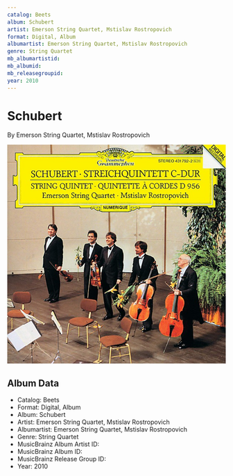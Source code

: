 ```yaml
---
catalog: Beets
album: Schubert
artist: Emerson String Quartet, Mstislav Rostropovich
format: Digital, Album
albumartist: Emerson String Quartet, Mstislav Rostropovich
genre: String Quartet
mb_albumartistid: 
mb_albumid: 
mb_releasegroupid: 
year: 2010
---
```


# Schubert

By Emerson String Quartet, Mstislav Rostropovich

![](../../assets/beetscovers/Emerson_String_Quartet__Mstislav_Rostropovich-Schubert.jpg)

## Album Data

- Catalog: Beets
- Format: Digital, Album
- Album: Schubert
- Artist: Emerson String Quartet, Mstislav Rostropovich
- Albumartist: Emerson String Quartet, Mstislav Rostropovich
- Genre: String Quartet
- MusicBrainz Album Artist ID: 
- MusicBrainz Album ID: 
- MusicBrainz Release Group ID: 
- Year: 2010


